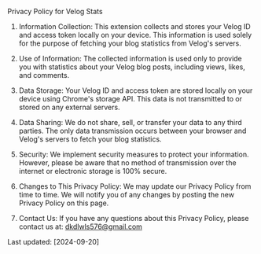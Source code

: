 Privacy Policy for Velog Stats

1. Information Collection:
   This extension collects and stores your Velog ID and access token locally on your device. This information is used solely for the purpose of fetching your blog statistics from Velog's servers.

2. Use of Information:
   The collected information is used only to provide you with statistics about your Velog blog posts, including views, likes, and comments.

3. Data Storage:
   Your Velog ID and access token are stored locally on your device using Chrome's storage API. This data is not transmitted to or stored on any external servers.

4. Data Sharing:
   We do not share, sell, or transfer your data to any third parties. The only data transmission occurs between your browser and Velog's servers to fetch your blog statistics.

5. Security:
   We implement security measures to protect your information. However, please be aware that no method of transmission over the internet or electronic storage is 100% secure.

6. Changes to This Privacy Policy:
   We may update our Privacy Policy from time to time. We will notify you of any changes by posting the new Privacy Policy on this page.

7. Contact Us:
   If you have any questions about this Privacy Policy, please contact us at: dkdlwls576@gmail.com

Last updated: [2024-09-20]
